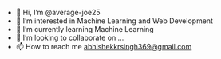 - 👋 Hi, I’m @average-joe25
- 👀 I’m interested in Machine Learning and Web Development
- 🌱 I’m currently learning Machine Learning
- 💞️ I’m looking to collaborate on ...
- 📫 How to reach me abhishekkrsingh369@gmail.com

<!---
average-joe25/average-joe25 is a ✨ special ✨ repository because its `README.md` (this file) appears on your GitHub profile.
You can click the Preview link to take a look at your changes.
--->
